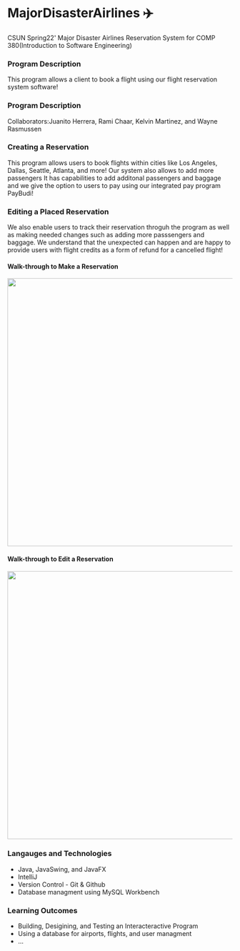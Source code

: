 # MajorDisasterAirlines ✈️
CSUN Spring22' Major Disaster Airlines Reservation System for COMP 380(Introduction to Software Engineering)

### Program Description
This program allows a client to book a flight using our flight reservation system software!

### Program Description
Collaborators:Juanito Herrera, Rami Chaar, Kelvin Martinez, and Wayne Rasmussen



### Creating a Reservation
This program allows users to book flights within cities like Los Angeles, Dallas, Seattle, Atlanta, and more! Our system also allows to add more passengers 
It has capabilities to add additonal passengers and baggage and we give the option to users to pay using our integrated pay program PayBudi! 

### Editing a Placed Reservation
We also enable users to track their reservation throguh the program as well as making needed changes such as adding more passsengers and baggage. We understand that the unexpected can happen and are happy to provide users with flight credits as a form of refund for a cancelled flight!

#### Walk-through to Make a Reservation
<img src="http://g.recordit.co/VZrerYU8q2.gif" width=600><br>

#### Walk-through to Edit a Reservation
<img src="http://g.recordit.co/XojeP8Mtwx.gif" width=600><br>
### Langauges and Technologies
  - Java, JavaSwing, and JavaFX
  - IntelliJ
  - Version Control - Git & Github
  - Database managment using MySQL Workbench

### Learning Outcomes
  - Building, Desigining, and Testing an Interacteractive Program
  - Using a database for airports, flights, and user managment
  - ...
